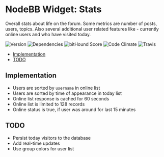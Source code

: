 # NodeBB Widget: Stats

Overall stats about life on the forum. Some metrics are number of posts, users, topics. Also several additional user related features like - currently online users and who have visited today.

![Version](https://img.shields.io/npm/v/nodebb-widget-ns-stats.svg)
![Dependencies](https://david-dm.org/NicolasSiver/nodebb-widget-ns-stats.svg)
![bitHound Score](https://www.bithound.io/github/NicolasSiver/nodebb-widget-ns-stats/badges/score.svg)
![Code Climate](https://img.shields.io/codeclimate/github/NicolasSiver/nodebb-widget-ns-stats.svg)
![Travis](https://travis-ci.org/NicolasSiver/nodebb-widget-ns-stats.svg?branch=master)

<!-- START doctoc generated TOC please keep comment here to allow auto update -->
<!-- DON'T EDIT THIS SECTION, INSTEAD RE-RUN doctoc TO UPDATE -->
 

- [Implementation](#implementation)
- [TODO](#todo)

<!-- END doctoc generated TOC please keep comment here to allow auto update -->

## Implementation

- Users are sorted by `username` in online list
- Users are sorted by time of appearance in today list
- Online list response is cached for 60 seconds
- Online list is limited to 128 records
- Online status is true, if user was around for last 15 minutes

## TODO

- Persist today visitors to the database
- Add real-time updates
- Use group colors for user list